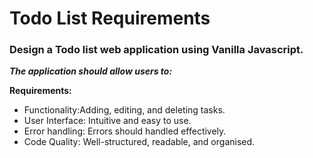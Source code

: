 # Todo List Requirements

### Design a Todo list web application using Vanilla Javascript.
__*The application should allow users to:*__

**Requirements:**

- Functionality:Adding, editing, and deleting tasks.
- User Interface: Intuitive and easy to use.
- Error handling: Errors should handled effectively.
- Code Quality: Well-structured, readable, and organised.